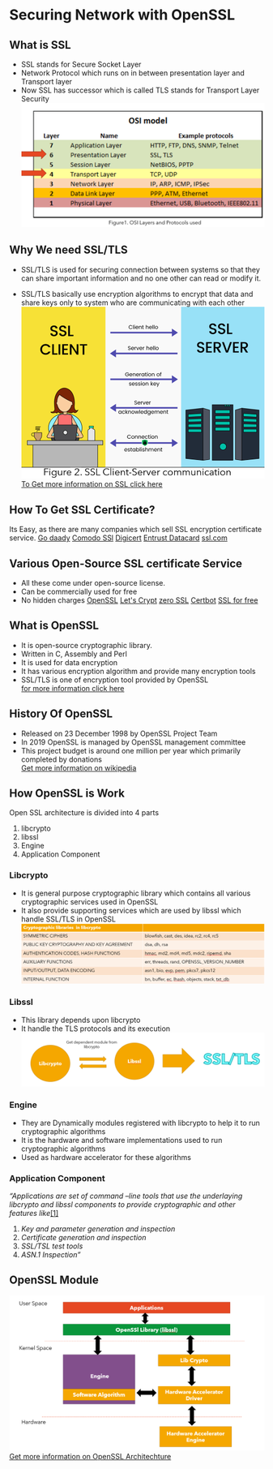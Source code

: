 # Securing Network with  OpenSSL

## What is SSL

- SSL stands for Secure Socket Layer
- Network Protocol which runs on in between presentation layer and Transport layer
- Now SSL has  successor which is  called  TLS  stands for Transport Layer Security
![image](https://raw.githubusercontent.com/95keshav/openssl/main/Figure1.%20OSI%20Layers%20and%20Protocols%20used.png)


## Why We need SSL/TLS

- SSL/TLS is used for securing connection between systems so that they can share important information and no one other can read or modify it.

- SSL/TLS basically use encryption algorithms to encrypt that data and share keys only to system who are communicating with each other
![alt text](https://raw.githubusercontent.com/95keshav/openssl/main/Figure%202.%20SSL%20Client-Server%20communication.png) <br />
[To Get more information on SSL click here](https://www.youtube.com/watch?v=iQsKdtjwtYI)

## How To Get SSL Certificate?

Its Easy, as there are many companies which sell SSL encryption certificate service.
[Go daady](https://ca.godaddy.com/offers/ssl-certificate/month?isc=sshl5ca18&countryview=1&currencytype=CAD&gclid=Cj0KCQiA1pyCBhCtARIsAHaY_5c0At-wdCdfLCOA5i0WMMxTheGqqBCbsLGrQLa4z-5VjQnd03dQJLsaAlPtEALw_wcB&gclsrc=aw.ds)
[Comodo SSl](https://comodosslstore.com/promoads/cheap-comodo-ssl-certificates.aspx?gclid=Cj0KCQiA1pyCBhCtARIsAHaY_5e4SS0meZ14zKfxrpohuZkCtUGKtH9eKy7dR2JhFINq5N28rm2yQkwaAh4ZEALw_wcB)
[Digicert](https://www.digicert.com/tls-ssl/compare-certificates?ef_id=Cj0KCQiA1pyCBhCtARIsAHaY_5eLOU_wn5_iGycf_FAMDTZnA3NFnWhCFkLvcjKr2sZqpop_mak2bSUaArzWEALw_wcB:G:s&s_kwcid=AL!6100!3!389968107068!e!!g!!digicert&campaignid=197469053&adgroupid=13418307173&gclid=Cj0KCQiA1pyCBhCtARIsAHaY_5eLOU_wn5_iGycf_FAMDTZnA3NFnWhCFkLvcjKr2sZqpop_mak2bSUaArzWEALw_wcB)
[Entrust Datacard](https://www.entrust.com/digital-security/certificate-solutions/products/digital-certificates/tls-ssl-certificates/advantage-ssl)
[ssl.com](https://www.ssl.com/certificates/premiumssl/)

## Various Open-Source SSL certificate Service
- All these come under open-source license.
- Can be commercially used for free
- No hidden charges
[OpenSSL](https://www.openssl.org/source/)
[Let's Crypt](https://letsencrypt.org/)
[zero SSL](https://zerossl.com/)
[Certbot](https://certbot.eff.org/)
[SSL for free](https://www.sslforfree.com/)


## What is OpenSSL

- It is open-source cryptographic library.
- Written  in C, Assembly and Perl
- It  is  used  for  data  encryption
- It  has  various encryption algorithm and provide many encryption tools
- SSL/TLS  is  one  of  encryption tool provided by OpenSSL <br />
[for more information click here](https://www.openssl.org/)

## History Of OpenSSL

- Released on 23 December 1998 by OpenSSL Project Team
- In  2019  OpenSSL  is  managed  by  OpenSSL  management  committee
- This project budget is around one million per year which primarily completed by donations <br />
[Get more information on wikipedia](https://en.wikipedia.org/wiki/OpenSSL)

## How OpenSSL is Work
Open SSL architecture is divided into 4 parts
1. libcrypto
2. libssl
3. Engine
4. Application Component

### Libcrypto
- It is general purpose cryptographic library which contains all various cryptographic services used in OpenSSL
- It  also  provide supporting services which are used by libssl  which  handle  SSL/TLS  in  OpenSSL
![image](https://raw.githubusercontent.com/95keshav/openssl/main/supporting%20services.png)
### Libssl
- This library depends upon libcrypto
- It handle the TLS protocols and its execution
![image](https://raw.githubusercontent.com/95keshav/openssl/main/libssl.png)

### Engine
- They are Dynamically modules registered with libcrypto to help it to run cryptographic algorithms
- It is  the  hardware and software implementations  used to run cryptographic algorithms
- Used  as  hardware accelerator for these algorithms

### Application Component
*“Applications are  set  of  command  –line tools  that  use  the  underlaying  libcrypto and libssl components to provide cryptographic and other features like*[[1]](#1)

1. *Key and parameter generation and inspection*
2.  *Certificate  generation and inspection*
3.  *SSL/TSL test  tools*
4. *ASN.1 Inspection”*


## OpenSSL Module
![image](https://raw.githubusercontent.com/95keshav/openssl/main/openssl%20modules.png) <br />
[Get more information on OpenSSL Architechture](https://www.openssl.org/docs/OpenSSLStrategicArchitecture.html)

